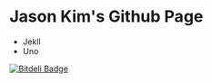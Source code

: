 # Jason Kim's Github Page

- Jekll
- Uno


[![Bitdeli Badge](https://d2weczhvl823v0.cloudfront.net/yong076/yong076.github.com/trend.png)](https://bitdeli.com/free "Bitdeli Badge")

